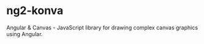 # ng2-konva
Angular &amp; Canvas - JavaScript library for drawing complex canvas graphics using Angular.
